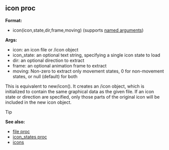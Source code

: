 ## icon proc

**Format:**
+   icon(icon,state,dir,frame,moving) (supports [named arguments](/ref/proc/arguments/named.md))

**Args:**
+   icon: an icon file or /icon object
+   icon_state: an optional text string, specifying a single icon state
    to load
+   dir: an optional direction to extract
+   frame: an optional animation frame to extract
+   moving: Non-zero to extract only movement states, 0 for non-movement
    states, or null (default) for both

This is equivalent to new/icon(). It creates an /icon object,
which is initialized to contain the same graphical data as the given
file. If an icon state or direction are specified, only those parts of
the original icon will be included in the new icon object.

> [!TIP] 
> **See also:**
> +   [file proc](/ref/proc/file.md) 
> +   [icon_states proc](/ref/proc/icon_states.md) 
> +   [icons](/ref/DM/icon.md) 
